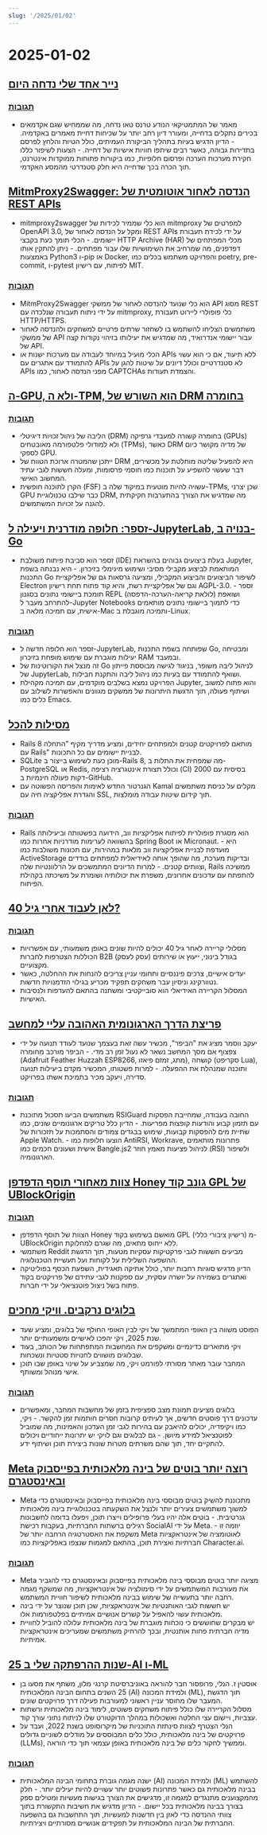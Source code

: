 ```yaml
---
slug: '/2025/01/02'
---
```


# 2025-01-02

## [נייר אחד שלי נדחה היום](https://mathstodon.xyz/@tao/113721192051328193)

### [תגובות](https://news.ycombinator.com/item?id=42568399)

- מאמר של המתמטיקאי הנודע טרנס טאו נדחה, מה שממחיש שגם אקדמאים בכירים נתקלים בדחייה, ומעורר דיון רחב יותר על שכיחות דחיית מאמרים באקדמיה. - הדיון הדגיש בעיות בתהליך הביקורת העמיתים, כולל הטיות והלחץ לפרסם בתדירות גבוהה, כאשר רבים שיתפו חוויות אישיות של דחייה. - הצעות לשיפור כללו חקירת מערכות הערכה ופרסום חלופיות, כמו ביקורות פתוחות ממוקדות אינטרנט, תוך הכרה בכך שדחייה היא חלק סטנדרטי מהמסע האקדמי.

## [MitmProxy2Swagger: הנדסה לאחור אוטומטית של REST APIs](https://github.com/alufers/mitmproxy2swagger)

- mitmproxy2swagger הוא כלי שממיר לכידות של mitmproxy למפרטים של OpenAPI 3.0, ומקל על הנדסה לאחור של REST APIs על ידי לכידת תעבורת יישומים. - הכלי תומך כעת בקבצי HTTP Archive (HAR) מכלי המפתחים של דפדפנים, מה שמרחיב את השימושיות שלו עבור מפתחים. - ניתן להתקין אותו באמצעות Python3 ו-pip או Docker, והפרויקט משתמש בכלים כמו poetry, pre-commit, ו-pytest לפיתוח, עם רישיון MIT.

### [תגובות](https://news.ycombinator.com/item?id=42572662)

- MitmProxy2Swagger הוא כלי שנועד להנדסה לאחור של ממשקי API מסוג REST על ידי ניתוח תעבורה שנלכדה עם mitmproxy, כלי פופולרי ליירוט תעבורת HTTP/HTTPS.
- משתמשים הצליחו להשתמש בו לשחזור שרתים פרטיים למשחקים ולהנדסה לאחור של ממשקי API עבור יישומי אנדרואיד, מה שמדגיש את יעילותו בזיהוי נקודות קצה של API.
- הכלי מועיל במיוחד לעבודה עם מערכות ישנות או APIs ללא תיעוד, אם כי הוא עשוי להתמודד עם אתגרים עם APIs לא סטנדרטיים וכולל דיונים על שיטות להגן על APIs מפני הנדסה לאחור, כמו CAPTCHAs והצמדת תעודות.

## [ה-GPU, ולא ה-TPM, הוא השורש של DRM בחומרה](https://mjg59.dreamwidth.org/70954.html)

### [תגובות](https://news.ycombinator.com/item?id=42570988)

- הליבה של ניהול זכויות דיגיטלי (DRM) בחומרה קשורה למעבדי גרפיקה (GPUs) ולא למודולי פלטפורמה מאובטחים (TPMs), כאשר DRM של מדיה מקושר כיום לספקי GPU.
- ייתכן שהמטרה ארוכת הטווח של DRM היא להפעיל שליטה מוחלטת על מכשירים, דבר שעשוי להשפיע על תוכנות כמו חוסמי פרסומות, ומעלה חששות לגבי עתיד המחשוב האישי.
- הקרן לתוכנה חופשית (FSF) עשויה להיות מוטעית במיקוד שלה ב-TPMs, שכן יצרני GPU כבר שילבו טכנולוגיית DRM, מה שמדגיש את הצורך בהתערבות חקיקתית להגנה על זכויות המשתמשים.

## [זספר: חלופה מודרנית ויעילה ל-JupyterLab, בנויה ב-Go](https://github.com/zasper-io/zasper)

- זספר הוא סביבת פיתוח משולבת (IDE) בעלת ביצועים גבוהים בהשראת Jupyter, המותאמת לביצוע מקבילי מסיבי ושימוש מינימלי בזיכרון. - היא נבנתה בשפת התכנות Go לשיפור הביצועים והביצוע המקבילי, ומציעה גרסאות גם של אפליקציית Electron וגם של אפליקציית רשת, והיא קוד פתוח תחת רישיון AGPL-3.0. - זספר תומכת ביישומי נתונים בסגנון REPL (לולאת קריאה-הערכה-הדפסה) ושואפת להתרחב מעבר ל-Jupyter Notebooks כדי לתמוך ביישומי נתונים מותאמים אישית, עם תמיכה מלאה ב-Mac ותמיכה מוגבלת ב-Linux.

### [תגובות](https://news.ycombinator.com/item?id=42572057)

- זספר הוא חלופה חדשה ל-JupyterLab, שפותחה בשפת התכנות Go, ומבטיחה יעילות מוגברת עם שימוש מופחת בזיכרון RAM ובמעבד.
- זה מנצל את הקורוטינות של Go לניהול ליבה משופר, בניגוד לגישה מבוססת פייתון של JupyterLab, ושואף להתמודד עם בעיות כמו ניהול ליבה והתקנת חבילות.
- הפרויקט נמצא בשלבים מוקדמים, עם תמיכה מקהילת Jupyter, והוא פתוח למשוב ושיתוף פעולה, תוך הדגשת היתרונות של ממשקים מגוונים והאפשרות לשילוב עם כלים כמו Emacs.

## [מסילות להכל](https://literallythevoid.com/blog/rails_for_everything.html)

- Rails 8 מותאם לפרויקטים קטנים ולמפתחים יחידים, ומציע מדריך מקיף "התחלה עם Rails" לבניית יישומים עם כל התכונות.
- SQLite מוכן כעת לשימוש בייצור ב-Rails 8, מה שמפחית את התלות ב-PostgreSQL או Redis, וכולל תצורת אינטגרציה רציפה (CI) בסיסית עם 2000 דקות פעולה חינמיות ב-GitHub.
- הגנרטור החדש לאימות והפריסה הפשוטה עם Kamal מקלים על כניסת משתמשים והגדרת אפליקציה חיה עם SSL, תוך קידום שיטות עבודה מומלצות.

### [תגובות](https://news.ycombinator.com/item?id=42569236)

- Rails הוא מסגרת פופולרית לפיתוח אפליקציות ווב, הידועה בפשטותה וביעילותה בהשוואה לערימות מודרניות אחרות כמו Spring Boot או Micronaut. - היא מועדפת לבניית אפליקציות ווב מלאות במהירות, עם תכונות משולבות כמו ActiveStorage ובדיקות מערכת, מה שהופך אותה לאידיאלית למפתחים בודדים וצוותים קטנים. - למרות הדיונים המתמשכים על הרלוונטיות שלה, Rails ממשיכה להתפתח עם עדכונים אחרונים, משפרת את יכולותיה ושומרת על משיכתה בקהילת הפיתוח.

## [לאן לעבוד אחרי גיל 40?](https://news.ycombinator.com/item?id=42573875)

### [תגובות](https://news.ycombinator.com/item?id=42573875)

- מסלולי קריירה לאחר גיל 40 יכולים להיות שונים באופן משמעותי, עם אפשרויות הכוללות הצטרפות לחברות B2B (עסק לעסק) בגודל בינוני, ייעוץ או שירותים מקצועיים.
- יעדים אישיים, צרכים פיננסיים ותחומי עניין צריכים להנחות את ההחלטה, כאשר נטוורקינג וניסיון עבר משחקים תפקיד מכריע בגילוי הזדמנויות חדשות.
- המסלול הקריירה האידיאלי הוא סובייקטיבי ומשתנה בהתאם להעדפות ולנסיבות האישיות.

## [פריצת הדרך הארגונומית האהובה עליי למחשב](https://blog.jacobvosmaer.nl/0036-beeper/)

- יעקב ווסמר מציג את "הביפר", מכשיר עשה זאת בעצמך שנועד לעודד תנועה על ידי צפצוף אם מסך המחשב נשאר לא נעול זמן רב מדי. - הביפר מורכב מחומרה (Adafruit Feather Huzzah ESP8266, מתג, זמזם פיאזו), קושחה (סקריפט Lua), ותוכנה שמנהלת את ההפעלה. - למרות פשטותו, המכשיר מקדם ביעילות תנועה סדירה, ויעקב מכיר בתמיכת אשתו בפרויקט.

### [תגובות](https://news.ycombinator.com/item?id=42569109)

- משתמשים הביעו תסכול מתוכנת RSIGuard החובה בעבודה, שמחייבת הפסקות עם תזמון קבוע והודעות קופצות מפריעות. - הדיון כלל טריקים ארגונומיים שונים, כמו שתיית מים להפסקות קבועות, שימוש בבגדים צמודים והסתמכות על תזכורות של Apple Watch. - הוצעו חלופות כמו AntiRSI, Workrave, פתרונות מותאמים אישית ושעונים חכמים כמו Bangle.js2 לניהול פציעות מאמץ חוזר (RSI) ולשיפור הארגונומיה.

## [צוות מאחורי תוסף הדפדפן Honey גונב קוד GPL של UBlockOrigin](https://old.reddit.com/r/uBlockOrigin/comments/1hr6xjc/ubo_quick_filters_list_being_stolen_by_team/)

### [תגובות](https://news.ycombinator.com/item?id=42576443)

- הצוות של תוסף הדפדפן Honey מואשם בשימוש בקוד GPL (רישיון ציבורי כללי) מ-UBlockOrigin ללא ייחוס מתאים, מה שגרם למחלוקת.
- משתמשי Reddit מביעים חששות לגבי פרקטיקות עסקיות מטעות, תוך הדגשת ההשפעה השלילית על לקוחות ועל תעשיית הטכנולוגיה.
- הדיון מדגיש סוגיות רחבות יותר, כולל אתיקה תאגידית, השפעת הכסף בפוליטיקה ואתגרים בשמירה על יושרה עסקית, עם ספקנות לגבי עתידם של פרויקטים בקוד פתוח בשל ניצול פוטנציאלי על ידי חברות.

## [בלוגים נרקבים. וויקי מחכים](https://j3s.sh/thought/blogs-rot-wikis-wait.html)

- הפוסט משווה בין האופי המתמשך של ויקי לבין האופי החולף של בלוגים, ומציע שעד שנת 2025, ויקי יהפכו לאישיים ומשמעותיים יותר.
- ויקי מתוארים כדינמיים ומשקפים את המחשבות המתפתחות של הכותב, בעוד שבלוגים מושווים לחנויות סטטיות ונשכחות.
- המחבר עובר מאתר מסורתי לפורמט ויקי, מה שמצביע על שינוי באופן שבו תוכן אישי מנוהל ומשותף.

### [תגובות](https://news.ycombinator.com/item?id=42571367)

- בלוגים מציעים תמונת מצב ספציפית בזמן של מחשבות המחבר, ומאפשרים עדכונים דרך פוסטים חדשים, אך לעיתים קרובות חסרים חותמות זמן להקשר. - ויקי, כמו ויקיפדיה, יכולים להיאבק עם בהירות לגבי זמן העדכון והאמינות, מה שמוביל לפוטנציאל למידע מיושן. - גם לבלוגים וגם לויקי יש יתרונות ייחודיים ויכולים להתקיים יחד, תוך שהם משרתים מטרות שונות ביצירת תוכן ושיתוף ידע.

## [Meta רוצה יותר בוטים של בינה מלאכותית בפייסבוק ובאינסטגרם](https://nymag.com/intelligencer/article/meta-wants-more-ai-bots-on-facebook-and-instagram.html)

- Meta מתכוננת להשיק בוטים מבוססי בינה מלאכותית בפייסבוק ובאינסטגרם כדי למשוך משתמשים צעירים יותר ולנצל את השקעתה בטכנולוגיית בינה מלאכותית גנרטיבית. - בוטים אלה יהיו בעלי פרופילים וייצרו תוכן, ויפעלו בדומה לחשבונות רגילים ברשתות החברתיות, בעקבות רכישת SocialAI על ידי Meta. - יוזמה זו משקפת את האסטרטגיה הרחבה יותר של Meta לאוטומציה של אינטראקציות חברתיות ואצירת תוכן, בהתאם למגמות שנצפו באפליקציות כמו Character.ai.

### [תגובות](https://news.ycombinator.com/item?id=42571608)

- Meta מציגה יותר בוטים מבוססי בינה מלאכותית בפייסבוק ובאינסטגרם כדי להגביר את מעורבות המשתמשים על ידי סימולציה של אינטראקציות, מה שמשקף מגמה רחבה יותר בתעשייה של שימוש בבינה מלאכותית לשיפור חוויית המשתמש.
- יש חששות לגבי האותנטיות של אינטראקציות, שכן תוכן שנוצר על ידי בינה מלאכותית עשוי להאפיל על קשרים אנושיים אמיתיים בפלטפורמות אלו.
- יש מבקרים שחוששים כי נוכחות מוגברת של בינה מלאכותית עלולה להוביל לחוויית מדיה חברתית פחות אותנטית, ובכך להרחיק משתמשים שמעריכים אינטראקציות אמיתיות.

## [25 שנות ההרפתקה שלי ב-AI ו-ML](https://austinhenley.com/blog/25yearsofai.html)

- אוסטין ז. הנלי, פרופסור חבר להוראה באוניברסיטת קרנגי מלון, משתף את מסעו בן 25 השנים בתחום הבינה המלאכותית (AI) ולמידת המכונה (ML), תוך הדגשת המעבר שלו מחוסר עניין ראשוני למעורבות פעילה דרך פרויקטים שונים.
- מסלול הקריירה שלו כולל פיתוח משחקים פשוטים, לימוד בינה מלאכותית ורשתות עצביות, ויישום עצי החלטה ואשכולות במהלך הדוקטורט שלו לניתוח נתוני עורך קוד.
- הנלי הצטרף לצוות סינתזת התוכניות של מיקרוסופט בשנת 2022, ועבד על פרויקטים של בינה מלאכותית, כולל כלים המבוססים על מודלים לשוניים גדולים (LLMs), וממשיך לחקור כלים של בינה מלאכותית באופן עצמאי תוך כדי הוראה.

### [תגובות](https://news.ycombinator.com/item?id=42569913)

- ישנה מגמה גוברת בתחומי הבינה המלאכותית (AI) ולמידת המכונה (ML) להשתמש בבינה מלאכותית גם כאשר פתרונות פשוטים יותר עשויים להיות יעילים יותר. - חלק מהמקצוענים מתנגדים למגמה זו, מדגישים את הצורך בגישות מעשיות ומטילים ספק בצורך בבינה מלאכותית בכל יישום. - הדיון מדגיש את חשיבות התקשורת בתוך צוותי ההנדסה כדי לאזן בין חדשנות למעשיות, תוך התחשבות גם בהשפעה החברתית של הבינה המלאכותית על תפקידים אנושיים מסורתיים ויצירתיות.

<head>
  <meta property="og:title" content="נייר אחד שלי נדחה היום" />
  <meta property="og:type" content="website" />
  <meta property="og:image" content="https://og.cho.sh/api/og/?title=%D7%A0%D7%99%D7%99%D7%A8%20%D7%90%D7%97%D7%93%20%D7%A9%D7%9C%D7%99%20%D7%A0%D7%93%D7%97%D7%94%20%D7%94%D7%99%D7%95%D7%9D&subheading=%D7%99%D7%95%D7%9D%20%D7%97%D7%9E%D7%99%D7%A9%D7%99%2C%202%20%D7%91%D7%99%D7%A0%D7%95%D7%90%D7%A8%202025%3A%20%D7%A1%D7%99%D7%9B%D7%95%D7%9D%20%D7%97%D7%93%D7%A9%D7%95%D7%AA%20Hacker" />
</head>
